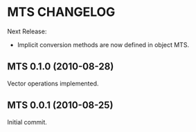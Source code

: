 MTS CHANGELOG
=============

Next Release:

  * Implicit conversion methods are now defined in object MTS.


MTS 0.1.0 (2010-08-28)
----------------------

Vector operations implemented.
 

MTS 0.0.1 (2010-08-25)
----------------------

Initial commit.

